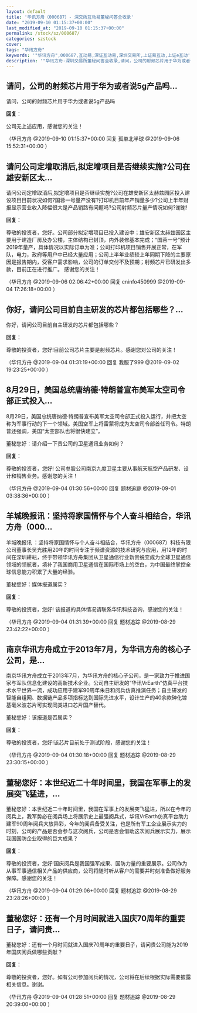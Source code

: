 ```yaml
---
layout: default
title: '华讯方舟（000687）- 深交所互动易董秘问答全收录'
date: "2019-09-10 01:15:37+00:00"
last_modified_at: "2019-09-10 01:15:37+00:00"
permalink: /stock/sz/000687/
categories: szstock
cover: 
tags: "华讯方舟"
keywords: '"华讯方舟",000687,互动易,深证互动易,深圳交易所,上证易互动,上证e互动'
description: '"华讯方舟-深圳交易所董秘问答全收录,请问，公司的射频芯片用于华为或者说5g产品吗"'
---
```


## 请问，公司的射频芯片用于华为或者说5g产品吗...

请问，公司的射频芯片用于华为或者说5g产品吗

**回复**：

公司无上述应用，感谢您的关注！ 

（华讯方舟  @2019-09-10 01:15:37+00:00 回复 孤单北半球  @2019-09-06 15:52:31+00:00 ）

## 请问公司定增取消后,拟定增项目是否继续实施?公司在雄安新区太...

请问公司定增取消后,拟定增项目是否继续实施?公司在雄安新区太赫兹园区投入建设项目目前状况如何?国蓉一号量产没有?打印机目前年产销量多少?公司上半年财报显示营业收入降幅很大是产品销路有问题吗?公司射频芯片量产情况如何?谢谢!

**回复**：

尊敬的投资者，您好。公司部分拟定增项目已投入建设中；雄安新区太赫兹园区主要用于建造厂房及办公楼，主体结构已封顶，内外装修基本完成；“国蓉一号”预计2019年量产，具体情况以实际订单为准；公司打印机项目销售开展正常，在军队，电力，政府等用户中已经大量应用；公司上半年业绩较上年同期下降的主要原因是报告期内，受客户需求影响，公司的订单交付不及预期；射频芯片已研发出多款，目前正在进行推广。
感谢您的关注！ 

（华讯方舟  @2019-09-06 02:06:42+00:00 回复 cninfo450999  @2019-09-04 17:26:18+00:00 ）

## 你好，请问公司目前自主研发的芯片都包括哪些？...

你好，请问公司目前自主研发的芯片都包括哪些？

**回复**：

尊敬的投资者，您好!目前公司芯片主要是射频芯片。感谢您对公司的关注！ 

（华讯方舟  @2019-09-04 01:31:19+00:00 回复 我服了999  @2019-09-02 19:23:25+00:00 ）

## 8月29日，美国总统唐纳德·特朗普宣布美军太空司令部正式投入...

8月29日，美国总统唐纳德·特朗普宣布美军太空司令部正式投入运行，并把太空称为军事行动的下一个领域。美国空军上将雷蒙将成为太空司令部首任司令。特朗普还强调，美国“太空部队也将很快建立”。

董秘您好：请介绍一下贵公司的卫星通讯业务如何？

**回复**：

尊敬的投资者，您好! 公司参股公司南京九度卫星主要从事航天航空产品研发、设计和销售业务。感谢您的关注！ 

（华讯方舟  @2019-09-04 01:30:56+00:00 回复 题材追踪  @2019-09-01 03:38:36+00:00 ）

## 羊城晚报讯：坚持将家国情怀与个人奋斗相结合，华讯方舟（000...

羊城晚报讯 ：坚持将家国情怀与个人奋斗相结合，华讯方舟（000687）科技有限公司董事长吴光胜用20年的时间专注于频谱资源的技术研究与应用，用12年的时间在深圳耕耘，终于带领华讯方舟集团从卫星通信行业新贵蜕变成为全球卫星通信领域的领航者，填补了我国商用卫星通信在国际市场上的空白，为中国最终掌控全球信息能力积累了大量的经验。

董秘您好：媒体报道属实？

**回复**：

尊敬的投资者，您好! 该报道的具体情况请联系华讯科技咨询，感谢您的关注！ 

（华讯方舟  @2019-09-04 01:31:39+00:00 回复 题材追踪  @2019-08-29 23:42:22+00:00 ）

## 南京华讯方舟成立于2013年7月，为华讯方舟的核心子公司，是...

南京华讯方舟成立于2013年7月，为华讯方舟的核心子公司，是一家致力于推进国家与军队信息化建设的高新技术企业。公司自主研发的“华讯VrEarth”仿真平台技术水平世界一流，成功应用于建军90周年朱日和阅兵仿真推演任务；自主研发的智能自组网、数据链产品多项指标达到国际先进水平，设计生产的40余款砷化镓基毫米波芯片可实现同类进口芯片国产替代。

董秘您好：该报道是否属实？

**回复**：

尊敬的投资者，您好!该芯片目前处于测试阶段，感谢您的关注！ 

（华讯方舟  @2019-09-04 01:30:18+00:00 回复 题材追踪  @2019-08-29 23:30:15+00:00 ）

## 董秘您好：本世纪近二十年时间里，我国在军事上的发展突飞猛进，...

董秘您好：本世纪近二十年时间里，我国在军事上的发展突飞猛进，所以在今年的阅兵上，我军势必在阅兵场上将展示史上最强阅兵式，华讯VrEarth仿真平台助力建军90周年阅兵大放异彩，今年的阅兵备受关注，也是所有军工企业展示实力的时刻，公司的产品是否会参与这次阅兵，公司是否会借助这次阅兵展示实力，展示我国国防企业取得的巨大成果？

**回复**：

尊敬的投资者，您好!国庆阅兵是我国强军成果、国防力量的重要展示。公司作为从事军事通信相关产品的供应商，公司将随时听从客户的需要并时刻准备做好服务保障。感谢您的关注！ 

（华讯方舟  @2019-09-04 01:29:06+00:00 回复 题材追踪  @2019-08-29 23:28:26+00:00 ）

## 董秘您好：还有一个月时间就进入国庆70周年的重要日子，请问贵...

董秘您好：还有一个月时间就进入国庆70周年的重要日子，请问贵公司能为2019年国庆阅兵做哪些贡献？

**回复**：

尊敬的投资者，您好。如有公司参加阅兵的情况，公司将在后续根据实际需要披露相关信息。谢谢。 

（华讯方舟  @2019-09-04 01:28:51+00:00 回复 题材追踪  @2019-08-29 20:39:00+00:00 ）

